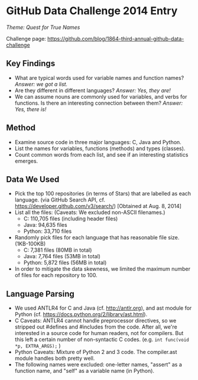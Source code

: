 GitHub Data Challenge 2014 Entry
================================

*Theme: Quest for True Names*

Challenge page:
https://github.com/blog/1864-third-annual-github-data-challenge

Key Findings
------------

 * What are typical words used for variable names and function names? *Answer: we got a list.*
 * Are they different in different languages? *Answer: Yes, they are!*
 * We can assume nouns are commonly used for variables, and verbs for functions.
   Is there an interesting connection between them? *Answer: Yes, there is!*

Method
------

 * Examine source code in three major languages: C, Java and Python.
 * List the names for variables, functions (methods) and types (classes).
 * Count common words from each list, and see if an interesting statistics emerges.

Data We Used
------------

 * Pick the top 100 repositories (in terms of Stars) that are labelled as each language.
   (via GitHub Search API, cf. https://developer.github.com/v3/search/)
   [Obtained at Aug. 8, 2014]
 * List all the files: (Caveats: We excluded non-ASCII filenames.)
   * C: 110,705 files (including header files)
   * Java: 94,635 files
   * Python: 33,710 files
 * Randomly pick files for each language that has reasonable file size. (1KB-100KB)
   * C: 7,381 files (80MB in total)
   * Java: 7,764 files (53MB in total)
   * Python: 5,872 files (56MB in total)
 * In order to mitigate the data skewness, 
   we limited the maximum number of files for each repository to 100.

Language Parsing
----------------

 * We used ANTLR4 for C and Java (cf. http://antlr.org), 
   and ast module for Python (cf. https://docs.python.org/2/library/ast.html).
 * C Caveats: ANTLR4 cannot handle preprocessor directives,
   so we stripped out #defines and #includes from the code.
   After all, we're interested in a source code for human readers, not for compilers.
   But this left a certain number of non-syntactic C codes.
   (e.g. `int func(void *p, EXTRA_ARGS);` )
 * Python Caveats: Mixture of Python 2 and 3 code. 
   The compiler.ast module handles both pretty well.
 * The following names were excluded: one-letter names, "assert" as a function name, and
   "self" as a variable name (in Python).
